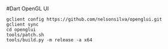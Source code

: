 #Dart OpenGL UI

```
gclient config https://github.com/nelsonsilva/openglui.git
gclient sync
cd openglui
tools/patch.sh
tools/build.py -m release -a x64
```
